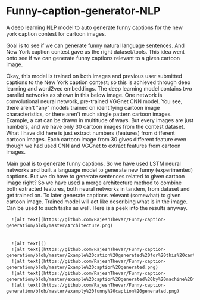 # Funny-caption-generator-NLP
A deep learning NLP model to auto generate funny captions for the new york caption contest for cartoon images.

Goal is to see if we can generate funny natural language sentences. And New York caption contest gave us the right dataset/tools. This idea went onto see if we can generate funny captions relevant to a given cartoon image. 

Okay, this model is trained on both images and previous user submitted captions to the New York caption contest; so this is achieved through deep learning and word2vec embeddings. The deep learning model contains two parallel networks as shown in this below image. One network is convolutional neural network, pre-trained VGGnet CNN model. You see, there aren't "any" models trained on identifying cartoon image characteristics, or there aren't much single pattern cartoon images. Example, a cat can be drawn in multitude of ways. 
      But every images are just numbers, and we have only 30 cartoon images from the contest dataset. What I have did here is just extract numbers (features) from different cartoon images. Each cartoon image from 30 gives different feature even though we had used CNN and VGGnet to extract features from cartoon images. 
      
Main goal is to generate funny captions. So we have used LSTM neural networks and built a language model to generate new funny (experimented) captions. 
      But we do have to generate sentences related to given cartoon image right? So we have used a merge architecture method to combine both extracted features, both neural networks in tandem, from dataset and get trained on. To later generate captions relevant (somewhat) to given cartoon image. Trained model will act like describing what is in the image. Can be used to such tasks as well. Here is a peek into the results anyway.
      
      ![alt text](https://github.com/RajeshThevar/Funny-caption-generation/blob/master/Architecture.png)

      
      ![alt text]()
      ![alt text](https://github.com/RajeshThevar/Funny-caption-generation/blob/master/Example%20cation%20generated%20for%20this%20cartoon%20image.png)
      ![alt text](https://github.com/RajeshThevar/Funny-caption-generation/blob/master/Example%20caption%20generated.png)
      ![alt text](https://github.com/RajeshThevar/Funny-caption-generation/blob/master/example%20caption%20generated%20by%20machine%20model%20for%20this%20cartoon.png)
      ![alt text](https://github.com/RajeshThevar/Funny-caption-generation/blob/master/examply%20funny%20caption%20generated.png)
